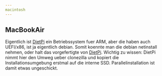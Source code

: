 ```yaml
---
macintosh
---
```

## MacBookAir
Eigentlich ist [DietPi](https://dietpi.com/) ein Betriebssystem fuer ARM, aber die haben auch UEFI/x86, ist ja eigentlich debian.
Somit koennte man die debian netinstall nehmen, oder halt das vorgefertigte von [DietPi](https://dietpi.com/downloads/images/DietPi_NativePC-UEFI-x86_64-Bookworm_Installer.iso.xz). Wichtig zu wissen: DietPi nimmt hier den Umweg ueber clonezilla und kopiert die Installationsumgebung erstmal auf die interne SSD. Parallelinstallation ist damit etwas ungeschickt.
